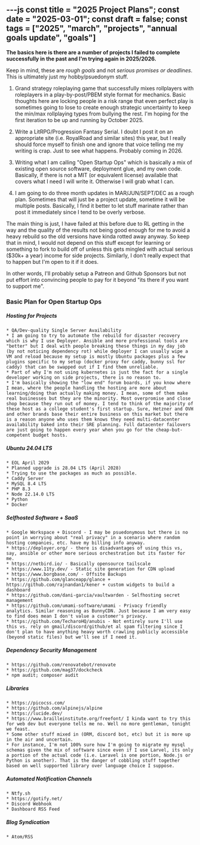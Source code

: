 ---js
const title = "2025 Project Plans";
const date = "2025-03-01";
const draft = false;
const tags = ["2025", "march", "projects", "annual goals update", "goals"]
---

**The basics here is there are a number of projects I failed to complete successfully in the past and I'm trying again in 2025/2026.**

Keep in mind, these are _rough goals_ and not _serious promises or deadlines_. This is ultimately just my hobby/psuedonym stuff.

1) Grand strategy roleplaying game that successfully mixes rollplayers with roleplayers in a play-by-post/PBEM style format for mechanics. Basic thoughts here are locking people in a risk range that even perfect play is sometimes going to lose to create enough strategic uncertainty to keep the min/max rollplaying types from bullying the rest. I'm hoping for the first iteration to be up and running by October 2025.

2) Write a LitRPG/Progression Fantasy Serial. I doubt I post it on an appropriate site (i.e. RoyalRoad and similar sites) this year, but I really should force myself to finish one and ignore that voice telling me my writing is crap. Just to see what happens. Probably coming in 2026.

3) Writing what I am calling "Open Startup Ops" which is basically a mix of existing open source software, deployment glue, and my own code. Basically, if there is not a MIT (or equivalent license) available that covers what I need I will write it. Otherwise I will grab what I can.

4) I am going to do three month updates in MAR/JUN/SEPT/DEC as a rough plan. Sometimes that will just be a project update, sometime it will be multiple posts. Basically, I find it better to let stuff marinate rather than post it immediately since I tend to be overly verbose.

The main thing is just, I have failed at this before due to RL getting in the way and the quality of the results not being good enough for me to avoid a heavy rebuild so the old versions have kinda rotted away anyway. So keep that in mind, I would not depend on this stuff except for learning or something to fork to build off of unless this gets mingled with actual serious ($30k+ a year) income for side projects. Similarly, I don't really expect that to happen but I'm open to it if it does.

In other words, I'll probably setup a Patreon and Github Sponsors but not put effort into convincing people to pay for it beyond "its there if you want to support me".

### Basic Plan for Open Startup Ops

 ##### Hosting for Projects
    * QA/Dev-quality Single Server Availability
    * I am going to try to automate the rebuild for disaster recovery which is why I use Deployer. Ansible and more professional tools are "better" but I deal with people breaking these things in my day job (by not noticing dependency rot) while deployer I can usually wipe a VM and reload because my setup is mostly Ubuntu packages plus a few plugins specific to my setup (docker proxy for caddy, bunny ssl for caddy) that can be swapped out if I find them unreliable.
    * Part of why I'm not using kubernetes is just the fact for a single developer working on side projects, there is no reason to.
    * I'm basically showing the "low end" forum boards, if you know where I mean, where the people handling the hosting are more about learning/doing than actually making money. I mean, some of them make real businesses but they are the minority. Most overpromise and close shop because they run out of money. I tend to think of the majority of these host as a college student's first startup. Sure, Hetzner and OVH and other brands base their entire business on this market but there is a reason anyone who uses them knows they need multi-datacenter availability baked into their SRE planning. Full datacenter failovers are just going to happen every year when you go for the cheap-but-competent budget hosts.

##### Ubuntu 24.04 LTS
    * EOL April 2029
    * Planned upgrade is 28.04 LTS (April 2028)
    * Trying to use the packages as much as possible.  
    * Caddy Server
    * MySQL 8.4 LTS
    * PHP 8.3
    * Node 22.14.0 LTS
    * Python
    * Docker


 ##### Selfhosted Software + SaaS
    * Google Workspace + Discord - I may be psuedonymous but there is no point in worrying about "real privacy" in a scenario where random hosting companies, etc. have my billing info anyway.
    * https://deployer.org/ - there is disadvantages of using this vs, say, ansible or other more serious orchestration but its faster for me.
    * https://netbird.io/ - Basically opensource tailscale
    * https://www.11ty.dev/ - Static site generation for CDN upload
    * https://www.borgbase.com/ - Offsite Backups
    * https://github.com/glanceapp/glance + https://github.com/rajnandan1/kener + custom widgets to build a dashboard
    * https://github.com/dani-garcia/vaultwarden - Selfhosting secret management
    * https://github.com/umami-software/umami - Privacy friendly analytics. Similar reasoning as BunnyCDN. Just because I am very easy to find does mean I don't value a customer's privacy.
    * https://github.com/TecharoHQ/anubis - Not entirely sure I'll use this vs. rely on gmail/discord/github/et al spam filtering since I don't plan to have anything heavy worth crawling publicly accessible (beyond static files) but we'll see if I need it.


 ##### Dependency Security Management
    * https://github.com/renovatebot/renovate
    * https://github.com/mag37/dockcheck
    * npm audit; composer audit


 ##### Libraries
    * https://picocss.com/
    * https://github.com/alpinejs/alpine
    * https://lucide.dev/
    * https://www.brailleinstitute.org/freefont/ I kinda want to try this for web dev but everyone tells me no. Well no more gentleman, tonight we feast.
    * Some other stuff mixed in (ORM, discord bot, etc) but it is more up in the air and uncertain.
    * For instance, I'm not 100% sure how I'm going to migrate my mysql schemas given the mix of software since even if I use Larvel, its only a portion of the actual code (i.e. Laravel is one portion, Node.js or Python is another). That is the danger of cobbling stuff together based on well supported library over language choice I suppose.


##### Automated Notification Channels
    * Ntfy.sh
    * https://gotify.net/
    * Discord Webhook
    * Dashboard RSS Feed


##### Blog Syndication
    * Atom/RSS

